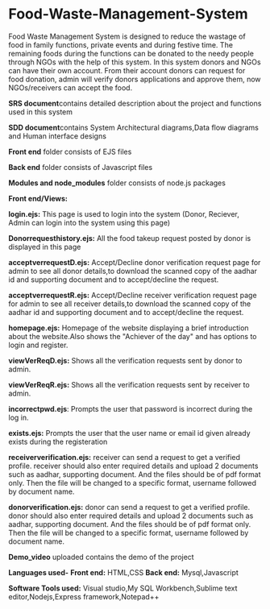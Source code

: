 # Food-Waste-Management-System
Food Waste Management System is designed to reduce the wastage of food in family functions, private events and during festive time.  The remaining foods during the functions can be donated to the needy people through NGOs with the help of this system. In this system donors and NGOs can have their own account. From their account donors can request for food donation, admin will verify donors applications and approve them, now NGOs/receivers can accept the food. 

**SRS document**contains detailed description about the project and functions used in this system

**SDD document**contains System Architectural diagrams,Data flow diagrams and Human interface designs

**Front end** folder consists of EJS files

**Back end** folder consists of Javascript files

**Modules and node_modules** folder consists of node.js packages

**Front end/Views:**

**login.ejs:** This page is used to login into the system (Donor, Reciever, Admin can login into the system using this page)

**Donorrequesthistory.ejs:** All the food takeup request posted by donor is displayed in this page

**acceptverrequestD.ejs:** Accept/Decline donor verification request page for admin to see all donor details,to download the scanned copy of the aadhar id and supporting document and to accept/decline the request.

**acceptverrequestR.ejs:** Accept/Decline receiver verification request page for admin to see all receiver details,to download the scanned copy of the aadhar id and supporting document and to accept/decline the request.

**homepage.ejs:** Homepage of the website displaying a brief introduction about the website.Also shows the "Achiever of the day" and has options to login and register.

**viewVerReqD.ejs:** Shows all the verification requests sent by donor to admin.

**viewVerReqR.ejs:** Shows all the verification requests sent by receiver to admin.

**incorrectpwd.ejs**: Prompts the user that password is incorrect during the log in.

**exists.ejs:** Prompts the user that the user name or email id given already exists during the registeration

**receiververification.ejs:** receiver can send a request to get a verified profile. receiver should also enter required details and upload 2 documents such as aadhar, supporting document. And the files should be of pdf format only. Then the file will be changed to a specific format, username followed by document name.

**donorverification.ejs:** donor can send a request to get a verified profile. donor should also enter required details and upload 2 documents such as aadhar, supporting document. And the files should be of pdf format only. Then the file will be changed to a specific format, username followed by document name.



**Demo_video** uploaded contains the demo of the project 

**Languages used-**
         **Front end:** HTML,CSS
         **Back end:** Mysql,Javascript

**Software Tools used:** Visual studio,My SQL Workbench,Sublime text editor,Nodejs,Express framework,Notepad++ 
        

